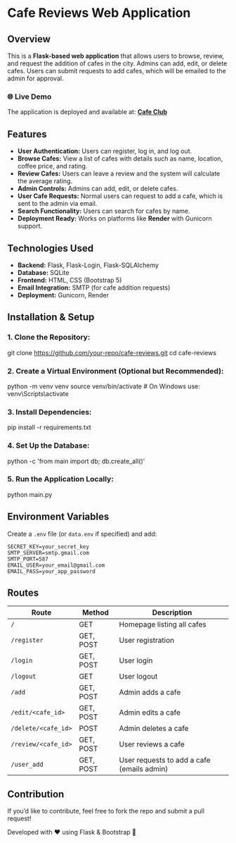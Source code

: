 # Cafe Reviews Web Application

## Overview
This is a **Flask-based web application** that allows users to browse, review, and request the addition of cafes in the city. Admins can add, edit, or delete cafes. Users can submit requests to add cafes, which will be emailed to the admin for approval.

### 🌐 Live Demo
The application is deployed and available at: **[Cafe Club](https://cafeclub.onrender.com)**

## Features
- **User Authentication:** Users can register, log in, and log out.
- **Browse Cafes:** View a list of cafes with details such as name, location, coffee price, and rating.
- **Review Cafes:** Users can leave a review and the system will calculate the average rating.
- **Admin Controls:** Admins can add, edit, or delete cafes.
- **User Cafe Requests:** Normal users can request to add a cafe, which is sent to the admin via email.
- **Search Functionality:** Users can search for cafes by name.
- **Deployment Ready:** Works on platforms like **Render** with Gunicorn support.

## Technologies Used
- **Backend:** Flask, Flask-Login, Flask-SQLAlchemy
- **Database:** SQLite
- **Frontend:** HTML, CSS (Bootstrap 5)
- **Email Integration:** SMTP (for cafe addition requests)
- **Deployment:** Gunicorn, Render

## Installation & Setup
### **1. Clone the Repository:**

   git clone https://github.com/your-repo/cafe-reviews.git
   cd cafe-reviews

### **2. Create a Virtual Environment (Optional but Recommended):**

   python -m venv venv
   source venv/bin/activate  # On Windows use: venv\Scripts\activate

### **3. Install Dependencies:**

   pip install -r requirements.txt

### **4. Set Up the Database:**

   python -c 'from main import db; db.create_all()'

### **5. Run the Application Locally:**

   python main.py
   

## Environment Variables
Create a `.env` file (or `data.env` if specified) and add:
```
SECRET_KEY=your_secret_key
SMTP_SERVER=smtp.gmail.com
SMTP_PORT=587
EMAIL_USER=your_email@gmail.com
EMAIL_PASS=your_app_password
```

## Routes
| Route | Method | Description |
|--------|--------|-----------------|
| `/` | GET | Homepage listing all cafes |
| `/register` | GET, POST | User registration |
| `/login` | GET, POST | User login |
| `/logout` | GET | User logout |
| `/add` | GET, POST | Admin adds a cafe |
| `/edit/<cafe_id>` | GET, POST | Admin edits a cafe |
| `/delete/<cafe_id>` | POST | Admin deletes a cafe |
| `/review/<cafe_id>` | GET, POST | User reviews a cafe |
| `/user_add` | GET, POST | User requests to add a cafe (emails admin) |

## Contribution
If you’d like to contribute, feel free to fork the repo and submit a pull request!

Developed with ❤️ using Flask & Bootstrap 🚀

